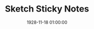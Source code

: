 ---
layout: post
title:  "Sketch Sticky Notes"
category: Template
date:   1928-11-18 01:00:00
last_modified_at:  1928-11-18 01:00:00
excerpt: "A small sticky notes library for Sketch."
categories: history
image:
  feature: Stickies.png
  topPosition: -50px
bgContrast: dark
bgGradientOpacity: darker
syntaxHighlighter: no
link: https://github.com/thomas-ge/Sketch-Stickies/blob/master/README.md
---